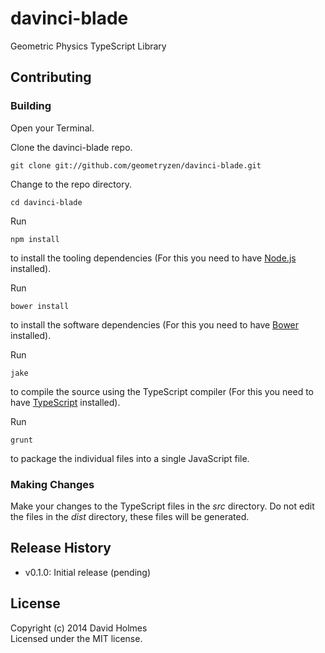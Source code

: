 # davinci-blade

Geometric Physics TypeScript Library

## Contributing

### Building

Open your Terminal.

Clone the davinci-blade repo.
```
git clone git://github.com/geometryzen/davinci-blade.git
```

Change to the repo directory.
```
cd davinci-blade
```

Run
```
npm install
```
to install the tooling dependencies (For this you need to have [Node.js](http://nodejs.org) installed).

Run
```
bower install
```
to install the software dependencies (For this you need to have [Bower](http://bower.io) installed).

Run
```
jake
```
to compile the source using the TypeScript compiler (For this you need to have [TypeScript](http://www.typescriptlang.org) installed).

Run
```
grunt
```
to package the individual files into a single JavaScript file.

### Making Changes

Make your changes to the TypeScript files in the _src_ directory. Do not edit the files in the _dist_ directory, these files will be generated.

## Release History
* v0.1.0: Initial release (pending)

## License
Copyright (c) 2014 David Holmes  
Licensed under the MIT license.

